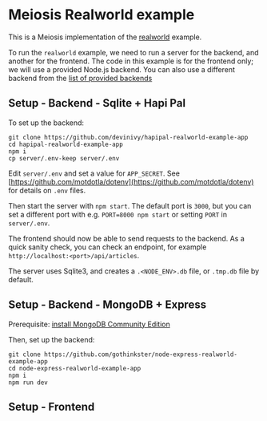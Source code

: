 # Meiosis Realworld example

This is a Meiosis implementation of the [realworld](https://github.com/gothinkster/realworld) example.

To run the `realworld` example, we need to run a server for the backend, and another for the
frontend. The code in this example is for the frontend only; we will use a provided
Node.js backend. You can also use a different backend from the
[list of provided backends](https://github.com/gothinkster/realworld/#backends)

## Setup - Backend - Sqlite + Hapi Pal

To set up the backend:

```
git clone https://github.com/devinivy/hapipal-realworld-example-app
cd hapipal-realworld-example-app
npm i
cp server/.env-keep server/.env
```

Edit `server/.env` and set a value for `APP_SECRET`. See
[https://github.com/motdotla/dotenv](https://github.com/motdotla/dotenv) for details on `.env`
files.

Then start the server with `npm start`. The default port is `3000`, but you can set a different
port with e.g. `PORT=8000 npm start` or setting `PORT` in `server/.env`.

The frontend should now be able to send requests to the backend. As a quick sanity check, you
can check an endpoint, for example `http://localhost:<port>/api/articles`.

The server uses Sqlite3, and creates a `.<NODE_ENV>.db` file, or `.tmp.db` file by default.

## Setup - Backend - MongoDB + Express

Prerequisite: [install MongoDB Community Edition](https://docs.mongodb.com/manual/installation/#tutorials)

Then, set up the backend:

```
git clone https://github.com/gothinkster/node-express-realworld-example-app
cd node-express-realworld-example-app
npm i
npm run dev
```



## Setup - Frontend

